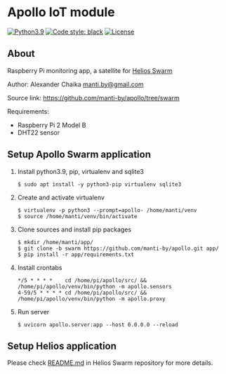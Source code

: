 Apollo IoT module
====

[![Python3.9](https://img.shields.io/badge/Python-3.9-green)](https://www.python.org/downloads/release/python-392/)
[![Code style: black](https://img.shields.io/badge/code%20style-black-000000.svg)](https://github.com/ambv/black)
[![License](https://img.shields.io/badge/license-BSD-blue.svg)](https://raw.githubusercontent.com/manti-by/Apollo/master/LICENSE)

About
----

Raspberry Pi monitoring app, a satellite for [Helios Swarm](https://github.com/manti-by/helios/tree/swarm)

Author: Alexander Chaika <manti.by@gmail.com>

Source link: https://github.com/manti-by/apollo/tree/swarm

Requirements:

- Raspberry Pi 2 Model B
- DHT22 sensor

Setup Apollo Swarm application
----

1. Install python3.9, pip, virtualenv and sqlite3

    ```shell
    $ sudo apt install -y python3-pip virtualenv sqlite3
    ```
   
2. Create and activate virtualenv

    ```shell
    $ virtualenv -p python3 --prompt=apollo- /home/manti/venv
    $ source /home/manti/venv/bin/activate
    ```
   
3. Clone sources and install pip packages

    ```shell
    $ mkdir /home/manti/app/
    $ git clone -b swarm https://github.com/manti-by/apollo.git app/
    $ pip install -r app/requirements.txt
    ```

4. Install crontabs

    ```
    */5 * * * *    cd /home/pi/apollo/src/ && /home/pi/apollo/venv/bin/python -m apollo.sensors
    4-59/5 * * * * cd /home/pi/apollo/src/ && /home/pi/apollo/venv/bin/python -m apollo.proxy
    ```

5. Run server

    ```shell
    $ uvicorn apollo.server:app --host 0.0.0.0 --reload
    ```
   
Setup Helios application
----

Please check [README.md](https://github.com/manti-by/helios/tree/swarm) in Helios Swarm repository
for more details.
